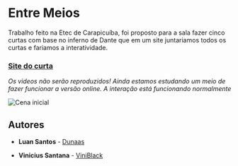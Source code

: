 # Entre Meios
Trabalho feito na Etec de Carapicuíba, foi proposto para a sala fazer cinco curtas com base no inferno de Dante que em um site juntariamos todos os curtas e fariamos a interatividade.

### [Site do curta](http://entremeios.rf.gd/)
*Os videos não serão reproduzidos! Ainda estamos estudando um meio de fazer funcionar a versão online. A interação está funcionando normalmente*

![Cena inicial](https://github.com/luandunasetec/interSite/blob/master/img/hall/hall.png)

## Autores

* **Luan Santos** -  [Dunaas](https://github.com/Dunaas)

* **Vinicius Santana** - [ViniBlack](https://github.com/viniblack)
